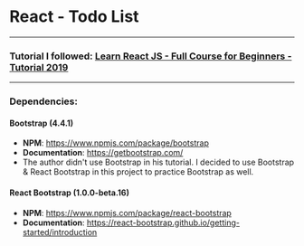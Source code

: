 # React - Todo List

---

### Tutorial I followed: [Learn React JS - Full Course for Beginners - Tutorial 2019](https://www.youtube.com/watch?v=DLX62G4lc44&list=WL&index=8&t=12321s)

---

### Dependencies:

#### Bootstrap (4.4.1)

- **NPM**: https://www.npmjs.com/package/bootstrap
- **Documentation**: https://getbootstrap.com/
- The author didn't use Bootstrap in his tutorial. I decided to use Bootstrap & React Bootstrap in this project to practice Bootstrap as well.

#### React Bootstrap (1.0.0-beta.16)

- **NPM**: https://www.npmjs.com/package/react-bootstrap
- **Documentation**: https://react-bootstrap.github.io/getting-started/introduction
